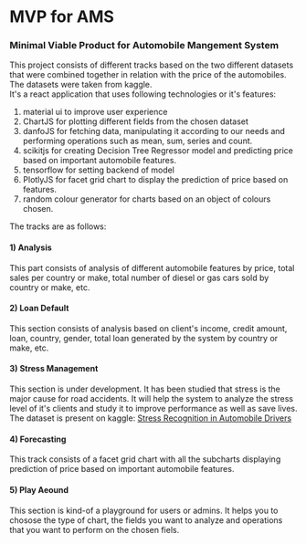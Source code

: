 # MVP for AMS
### Minimal Viable Product for Automobile Mangement System

This project consists of different tracks based on the two different datasets that were combined together in relation with the price of the automobiles. The datasets were taken from kaggle.   
It's a react application that uses following technologies or it's features:  
1) material ui to improve user experience
2) ChartJS for plotting different fields from the chosen dataset
3) danfoJS for fetching data, manipulating it according to our needs and performing operations such as mean, sum, series and count.
4) scikitjs for creating Decision Tree Regressor model and predicting price based on important automobile features.
5) tensorflow for setting backend of model
6) PlotlyJS for facet grid chart to display the prediction of price based on features.
7) random colour generator for charts based on an object of colours chosen.

The tracks are as follows:

#### 1) Analysis

This part consists of analysis of different automobile features by price, total sales per country or make, total number of diesel or gas cars sold by country or make, etc.

#### 2) Loan Default

This section consists of analysis based on client's income, credit amount, loan, country, gender, total loan generated by the system by country or make, etc.

#### 3) Stress Management

This section is under development. It has been studied that stress is the major cause for road accidents. It will help the system to analyze the stress level of it's clients and study it to improve performance as well as save lives.  
The dataset is present on kaggle: [Stress Recognition in Automobile Drivers](https://www.kaggle.com/datasets/bjoernjostein/stress-recognition-in-automobile-drivers)

#### 4) Forecasting

This track consists of a facet grid chart with all the subcharts displaying prediction of price based on important automobile features.

#### 5) Play Aeound

This section is kind-of a playground for users or admins. It helps you to chosose the type of chart, the fields you want to analyze and operations that you want to perform on the chosen fiels.
